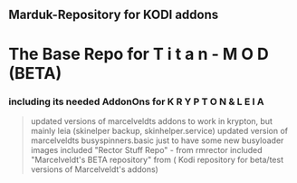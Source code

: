 ## **Marduk-Repository for KODI addons** 

# The Base Repo for **T i t a n - M O D (BETA)**


### including its needed AddonOns for  **K R Y P T O N**   &  **L E I A**
 
> updated versions of marcelveldts addons to work in krypton, but mainly leia (skinelper backup, skinhelper.service)
> updated version  of marcelveldts busyspinners.basic just to have some new busyloader images
> included "Rector Stuff Repo" - from rmrector
> included "Marcelveldt's BETA repository" from ( Kodi repository for beta/test versions of Marcelveldt's addons)

